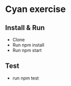 # Cyan exercise

## Install & Run

- Clone
- Run npm install
- Run npm start

## Test

- run npm test
